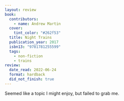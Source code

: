```yaml
---
layout: review
book:
  contributors:
    - name: Andrew Martin
  cover:
    tint_color: "#262f53"
  title: Night Trains
  publication_year: 2017
  isbn13: "9781781255599"
  tags:
    - non-fiction
    - trains
review:
  date_read: 2022-06-24
  format: hardback
  did_not_finish: true
---
```


Seemed like a topic I might enjoy, but failed to grab me.


